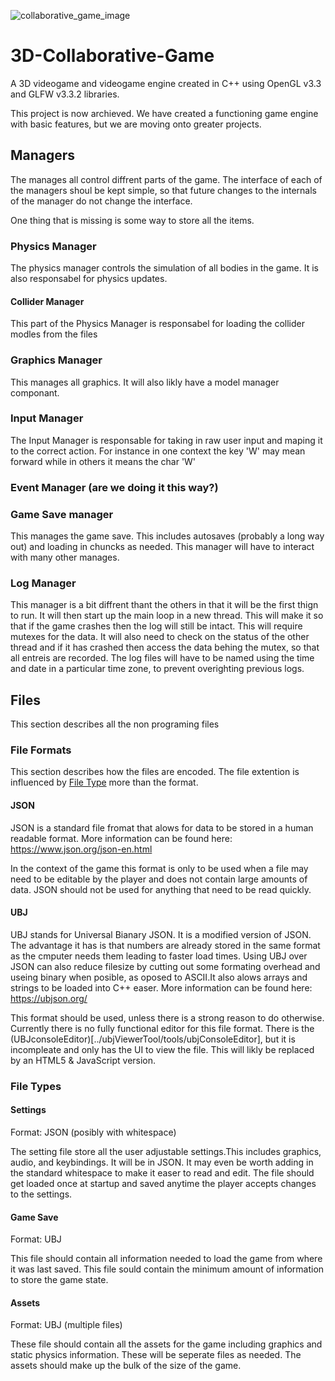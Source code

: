 ![collaborative_game_image](https://user-images.githubusercontent.com/106950101/199331502-167a9854-de0c-418b-ad6c-3b14c2e564fc.PNG)
# 3D-Collaborative-Game
A 3D videogame and videogame engine created in C++ using OpenGL v3.3 and GLFW v3.3.2 libraries.
<!--## Table of Contents
* [Files](##-Files)
  * [File Formats](#-File-Formats)
    * [JSON](#-JSON)
    * [UBJ](#-UBJ)
  * File Types
    * Settings
    * Game Save
    * Assets
-->
This project is now archieved. We have created a functioning game engine with basic features, but we are moving onto greater projects.

## Managers
The manages all control diffrent parts of the game. The interface of each of the managers shoul be kept simple, so that future changes to the internals of the manager do not change the interface.

One thing that is missing is some way to store all the items.
### Physics Manager
The physics manager controls the simulation of all bodies in the game. It is also responsabel for physics updates.
#### Collider Manager
This part of the Physics Manager is responsabel for loading the collider modles from the files
### Graphics Manager
This manages all graphics. It will also likly have a model manager componant.
### Input Manager
The Input Manager is responsable for taking in raw user input and maping it to the correct action. For instance in one context the key 'W' may mean forward while in others it means the char 'W'
### Event Manager (are we doing it this way?)
### Game Save manager
This manages the game save. This includes autosaves (probably a long way out) and loading in chuncks as needed. This manager will have to interact with many other manages.
### Log Manager
This manager is a bit diffrent thant the others in that it will be the first thign to run. It will then start up the main loop in a new thread. This will make it so that if the game crashes then the log will still be intact. This will require mutexes for the data. It will also need to check on the status of the other thread and if it has crashed then access the data behing the mutex, so that all entreis are recorded. The log files will have to be named using the time and date in a particular time zone, to prevent overighting previous logs.
## Files
This section describes all the non programing files
### File Formats
This section describes how the files are encoded. The file extention is influenced by [File Type](#File-Type) more than the format.
#### JSON
JSON is a standard file fromat that alows for data to be stored in a human readable format. More information can be found here: https://www.json.org/json-en.html

In the context of the game this format is only to be used when a file may need to be editable by the player and does not contain large amounts of data. JSON should not be used for anything that need to be read quickly.
#### UBJ
UBJ stands for Universal Bianary JSON. It is a modified version of JSON. The advantage it has is that numbers are already stored in the same format as the cmputer needs them leading to faster load times. Using UBJ over JSON can also reduce filesize by cutting out some formating overhead and useing binary when posible, as oposed to ASCII.It also alows arrays and strings to be loaded into C++ easer. More information can be found here: https://ubjson.org/

This format should be used, unless there is a strong reason to do otherwise. Currently there is no fully functional editor for this file format. There is the (UBJconsoleEditor)[../ubjViewerTool/tools/ubjConsoleEditor], but it is incompleate and only has the UI to view the file. This will likly be replaced by an HTML5 & JavaScript version.
### File Types
#### Settings
Format: JSON (posibly with whitespace)

The setting file store all the user adjustable settings.This includes graphics, audio, and keybindings. It will be in JSON. It may even be worth adding in the standard whitespace to make it easer to read and edit. The file should get loaded once at startup and saved anytime the player accepts changes to the settings.
#### Game Save
Format: UBJ

This file should contain all information needed to load the game from where it was last saved. This file sould contain the minimum amount of information to store the game state.
#### Assets
Format: UBJ (multiple files)

These file should contain all the assets for the game including graphics and static physics information. These will be seperate files as needed. The assets should make up the bulk of the size of the game.
